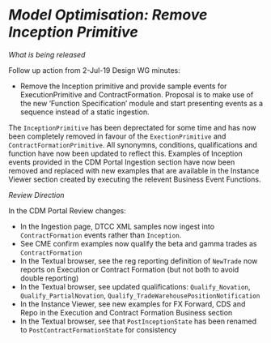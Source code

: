 # *Model Optimisation: Remove Inception Primitive*

_What is being released_

Follow up action from 2-Jul-19 Design WG minutes:
- Remove the Inception primitive and provide sample events for ExecutionPrimitive and ContractFormation. Proposal is to make use of the new ‘Function Specification’ module and start presenting events as a sequence instead of a static ingestion.

The `InceptionPrimitive` has been deprectated for some time and has now been completely removed in favour of the `ExectionPrimitive` and `ContractFormationPrimitive`. All synonymns, conditions, qualifications and function have now been updated to reflect this. Examples of Inception events provided in the CDM Portal Ingestion section have now been removed and replaced with new examples that are available in the Instance Viewer section created by executing the relevent Business Event Functions.


_Review Direction_

In the CDM Portal Review changes:

- In the Ingestion page, DTCC XML samples now ingest into `ContractFormation` events rather than `Inception`.
- See CME confirm examples now qualify the beta and gamma trades as `ContractFormation`
- In the Textual browser, see the reg reporting definition of `NewTrade` now reports on Execution or Contract Formation (but not both to avoid double reporting)
- In the Textual browser, see updated qualifications: `Qualify_Novation`, `Qualify_PartialNovation`, `Qualify_TradeWarehousePositionNotification`
- In the Instance Viewer, see new examples for FX Forward, CDS and Repo in the Execution and Contract Formation Business section
- In the Textual browser, see that `PostInceptionState` has been renamed to `PostContractFormationState` for consistency
